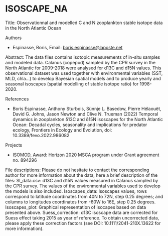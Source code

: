 # ISOSCAPE_NA

Title: Observationnal and modelled C and N zooplankton stable isotope data in the North Atlantic Ocean

Authors

* Espinasse, Boris, Email: boris.espinasse@laposte.net


Abstract: The data files contains isotopic measurements of in-situ samples and modeled data. Calanus (copepod) sampled by the CPR survey in the North Atlantic for 2009-2018 were analysed for d13C and d15N values. This observational dataset was used together with environmental variables (SST, MLD, chla...) to develop Bayesian spatial models and to produce yearly and seasonal isoscapes (spatial modelling of stable isotope ratio) for 1998-2020.


References

* Boris Espinasse, Anthony Sturbois, Sünnje L. Basedow, Pierre Hélaouët, David G. Johns, Jason Newton and Clive N. Trueman (2022) Temporal dynamics in zooplankton δ13C and δ15N isoscapes for the North Atlantic Ocean: Decadal cycles, seasonality and implications for predator ecology, Frontiers in Ecology and Evolution, doi: 10.3389/fevo.2022.986082

Projects

* ISOMOD, Award: Horizon 2020 MSCA program under Grant agreement no. 894296

File descriptions: Please do not hesitate to contact the corresponding author for more information about the data, here a brief description of the files:
SI_data.csv: d13C and d15N values measured in Calanus sampled by the CPR survey. The values of the environmental variables used to develop the models is also included.
Isoscapes_data: Isoscapes values, rows correspond to latitude coordinates from 40N to 72N, step 0.25 degrees; and columns to longitudes coordinates from -60W to 16E, step 0.25 degrees.
Isoscapes_plot: Graphical representation of isocapes based on data presented above.
Suess_correction: d13C isoscape data are corrected for Suess effect taking 2015 as year of reference. To obtain uncorrected data, please apply these correction factors (see DOI: 10.1111/2041-210X.13622 for more information). 
